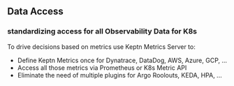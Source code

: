<!-- markdownlint-disable first-line-heading -->
## Data Access

### standardizing access for all Observability Data for K8s

To drive decisions based on metrics use Keptn Metrics Server to:

* Define Keptn Metrics once for Dynatrace, DataDog, AWS, Azure, GCP, ...
* Access all those metrics via Prometheus or K8s Metric API
* Eliminate the need of multiple plugins for Argo Roolouts, KEDA, HPA, ...
